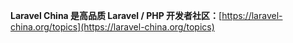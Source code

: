 **Laravel China 是高品质 Laravel / PHP 开发者社区：**[https://laravel-china.org/topics](https://laravel-china.org/topics)

